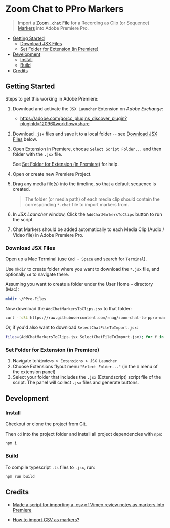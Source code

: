 # Zoom Chat to PPro Markers

> Import a [Zoom `.chat` File](https://support.zoom.com/hc/en/article?id=zm_kb&sysparm_article=KB0067312) for a Recording as Clip (or Sequence) [Markers](https://helpx.adobe.com/premiere-pro/using/markers.html) into Adobe Premiere Pro.

- [Getting Started](#getting-started)
	- [Download JSX Files](#download-jsx-files)
	- [Set Folder for Extension (in Premiere)](#set-folder-for-extension-in-premiere)
- [Development](#development)
	- [Install](#install)
	- [Build](#build)
- [Credits](#credits)

## Getting Started

Steps to get this working in Adobe Premiere:

1. Download and activate the `JSX Launcher` Extension on _Adobe Exchange_:

    - https://adobe.com/go/cc_plugins_discover_plugin?pluginId=12096&workflow=share

2. Download `.jsx` files and save it to a local folder -- see [Download JSX Files](#download-jsx-files) below.

3. Open Extension in Premiere, choose `Select Script Folder...` and then folder with the `.jsx` file.

    See [Set Folder for Extension (in Premiere)](#set-folder-for-extension-in-premiere) for help.

4. Open or create new Premiere Project.

5. Drag any media file(s) into the timeline, so that a default sequence is created.

    > The folder (or media path) of each media clip should contain the corresponding `*.chat` file to import markers from.

6. In _JSX Launcher_ window, Click the `AddChatMarkersToClips` button to run the script.

7. Chat Markers should be added automatically to each Media Clip (Audio / Video file) in Adobe Premiere Pro.

### Download JSX Files

Open up a Mac Terminal (use `Cmd + Space` and search for `Terminal`).

Use `mkdir` to create folder where you want to download the `*.jsx` file, and optionally `cd` to navigate there.

Assuming you want to create a folder under the User Home `~` directory (Mac):

```sh
mkdir ~/PPro-Files
```

Now download the `AddChatMarkersToClips.jsx` to that folder:

```sh
curl -fsSL https://raw.githubusercontent.com/rnag/zoom-chat-to-ppro-markers/main/minified/AddChatMarkersToSeq.jsx -o ~/PPro-Files/AddChatMarkersToClips.jsx
```

Or, if you'd also want to download `SelectChatFileToImport.jsx`:

```sh
files=(AddChatMarkersToClips.jsx SelectChatFileToImport.jsx); for f in ${files[*]}; do curl -fsSL "https://raw.githubusercontent.com/rnag/zoom-chat-to-ppro-markers/main/minified/${f}" -o ~/PPro-Files/"${f}"; done
```

### Set Folder for Extension (in Premiere)

1. Navigate to `Windows > Extensions > JSX Launcher`
2. Choose Extensions flyout menu `"Select Folder..."` (in the ≡ menu of the extension panel)
3. Select your folder that includes the `.jsx` (Extendscript) script file of the script.
   The panel will collect `.jsx` files and generate buttons.

## Development

### Install

Checkout or clone the project from Git.

Then `cd` into the project folder and install all project dependencies with `npm`:

```sh
npm i
```

### Build

To compile typescript `.ts` files to `.jsx`, run:

```sh
npm run build
```

## Credits

-   [Made a script for importing a .csv of Vimeo review notes as markers into Premiere](https://www.reddit.com/r/editors/comments/11qkrev/made_a_script_for_importing_a_csv_of_vimeo_review/)

-   [How to import CSV as markers?](https://www.reddit.com/r/premiere/comments/mrcvao/how_to_import_csv_as_markers/)
